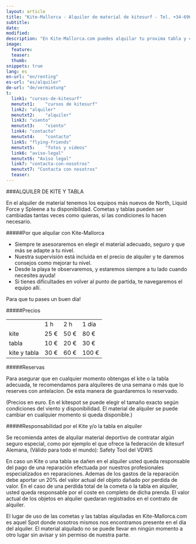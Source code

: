 ```yaml
---
layout: article
title: "Kite-Mallorca - Alquiler de material de kitesurf - Tel. +34-696-264729"
subtitle:
date: 
modified:
description: "En Kite-Mallorca.com puedes alquilar tu proxima tabla y cometa de kitesurf. Con material de North, Liquid Force, Mutiny, Spleene y All Ride te sentiras muy bien y seguro al practicar este deporte."
image:
  feature:
  teaser:
  thumb:
snippets: true
lang: es
en-url: "en/renting"
es-url: "es/alquiler"
de-url: "de/vermietung"
t:
  link1: "cursos-de-kitesurf"
  menutxt1:    "cursos de kitesurf"
  link2: "alquiler"
  menutxt2:    "alquiler"
  link3: "viento"
  menutxt3:    "viento"
  link4: "contacto"
  menutxt4:    "contacto"
  link5: "flying-friends"
  menutxt5:    "fotos y videos"
  link6: "aviso-legal"
  menutxt6: "Aviso legal"
  link7: "contacta-con-nosotros"
  menutxt7: "Contacta con nosotros"
  teaser:
---
```


###ALQUILER DE KITE Y TABLA

En el alquiler de material tenemos los equipos más nuevos de North, Liquid Force y Spleene a tu disponibilidad. Cometas y tablas pueden ser cambiadas tantas veces como quieras, si las condiciones lo hacen necesario.

#####Por que alquilar con Kite-Mallorca

- Siempre te asesoraremos en elegir el material adecuado, seguro y que más se adapte a tu nivel.  
- Nuestra supervisión está incluida en el precio de alquiler y te daremos consejos como mejorar tu nivel.
- Desde la playa te observaremos, y estaremos siempre a tu lado cuando necesites ayuda!
- Si tienes dificultades en volver al punto de partida, te navegaremos el equipo allí.

Para que tu pases un buen día!

#####Precios
<table>
  <tr>
    <td></td>
    <td>1 h</td>
    <td>2 h</td>
    <td>1 día</td>
  </tr>
  <tr>
    <td>kite</td>
    <td>25 €</td>
    <td>50 €</td>
    <td>80 €</td>
  </tr>
  <tr>
    <td>tabla</td>
    <td>10 €</td>
    <td>20 €</td>
    <td>30 €</td>
  </tr> 
  <tr>
    <td>kite y tabla</td>
    <td>30 €</td>
    <td>60 €</td>
    <td>100 €</td>
  </tr>     
</table> 

#####Reservas

Para asegurar que en cualquier momento obtengas el kite o la tabla adecuada, te recomendamos para alquileres de una semana o más que lo reserves con antelacíon. De esta manera de guardaremos lo reservado.

(Precios en euro. En el kitespot se puede elegir el tamaño exacto según condiciones del viento y disponibilidad. El material de alquiler se puede cambiar en cualquier momento si queda disponible.)

#####Responsabilidad por el Kite y/o la tabla en alquiler

Se recomienda antes de alquilar material deportivo de contratar algún seguro especial, como por ejemplo el que ofrece la federación de kitesurf Alemana, (Válido para todo el mundo): Safety Tool del VDWS

En caso un Kite o una tabla se dañen en el alquiler usted queda responsable del pago de una reparación efectuada por nuestros profesionales especializados en reparaciones. Ademas de los gastos de la reparación debe aportar un 20% del valor actual del objeto dañado por perdida de valor. En el caso de una perdida total de la cometa o la tabla en alquiler, usted queda responsable por el coste en completo de dicha prenda. El valor actual de los objetos en alquiler quedaran registrados en el contrato de alquiler.

El lugar de uso de las cometas y las tablas alquiladas en Kite-Mallorca.com es aquel Spot donde nosotros mismos nos encontramos presente en el día del alquiler. El material alquilado no se puede llevar en ningún momento a otro lugar sin avisar y sin permiso de nuestra parte.
